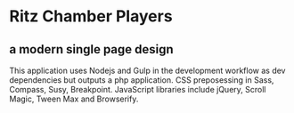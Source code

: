 # Ritz Chamber Players
## a modern single page design
This application uses Nodejs and Gulp in the development workflow as dev dependencies but outputs a php application. CSS preposessing in Sass, Compass, Susy, Breakpoint. JavaScript libraries include jQuery, Scroll Magic, Tween Max and Browserify.